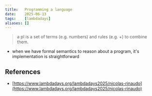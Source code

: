 ```yaml
---
title:   Programming a language
date:    2025-06-13
tags:    [lambdadays]
aliases: []
---
```


> a pl is a set of terms (e.g. numbers) and rules (e.g. +) to combine them.

- when we have formal semantics to reason about a program, it's implementation
  is straightforward


## References

- [https://www.lambdadays.org/lambdadays2025/nicolas-rinaudo](https://www.lambdadays.org/lambdadays2025/nicolas-rinaudo)

